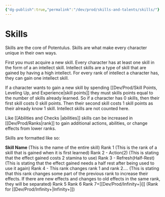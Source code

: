 ```yaml
---
{"dg-publish":true,"permalink":"/dev/prod/skills-and-talents/skills/"}
---
```


# Skills
Skills are the core of Potentulus. Skills are what make every character unique in their own ways.

First you must acquire a new skill. Every character has at least one skill in the form of a an intellect skill. Intellect skills are a type of skill that are gained by having a high intellect. For every rank of intellect a character has, they can gain one intellect skill.

If a character wants to gain a new skill by spending [[Dev/Prod/Skill Points, Leveling Up, and Experience\|skill points]] they must skills points equal to the number of skills already learned. So if a character has 0 skills, then their first skill costs 0 skill points. Then their second skill costs 1 skill points as their already know 1 skill. Intellect skills are not counted here.

Like [[Abilities and Checks \|abilities]] skills can be increased in [[Dev/Prod/Ranks\|rank]] to gain additional actions, abilities, or change effects from lower ranks.

Skills are formatted like so:

**Skill Name** (This is the name of the entire skill)
	Rank 1 (This is the rank of a skill that is gained when it is first learned)
	Rank 2
	- Action(2) (This is stating that the effect gained costs 2 stamina to use)
	Rank 3
	- Refresh(Half-Rest) (This is stating that the effect gained needs a half rest after being used to use it again)
	Rank 4
	- This rank changes rank 1 and rank 2.... (This is stating that this rank changes some part of the previous rank to increase their effects. If there are new effects and changes to old effects in the same rank, they will be separated)
	Rank 5
	Rank 6
	Rank 7+[[Dev/Prod/Infinity+\|i]] (Rank for [[Dev/Prod/Infinity+\|Infinity+]])
